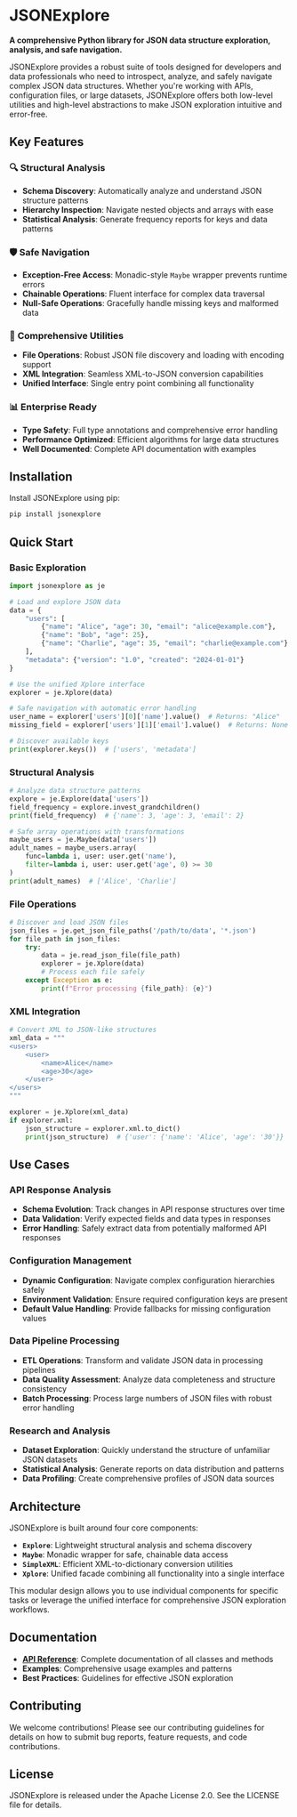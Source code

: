 # JSONExplore

**A comprehensive Python library for JSON data structure exploration, analysis, and safe navigation.**

JSONExplore provides a robust suite of tools designed for developers and data professionals who need to introspect, analyze, and safely navigate complex JSON data structures. Whether you're working with APIs, configuration files, or large datasets, JSONExplore offers both low-level utilities and high-level abstractions to make JSON exploration intuitive and error-free.

## Key Features

### 🔍 **Structural Analysis**
- **Schema Discovery**: Automatically analyze and understand JSON structure patterns
- **Hierarchy Inspection**: Navigate nested objects and arrays with ease
- **Statistical Analysis**: Generate frequency reports for keys and data patterns

### 🛡️ **Safe Navigation**
- **Exception-Free Access**: Monadic-style `Maybe` wrapper prevents runtime errors
- **Chainable Operations**: Fluent interface for complex data traversal
- **Null-Safe Operations**: Gracefully handle missing keys and malformed data

### 🔧 **Comprehensive Utilities**
- **File Operations**: Robust JSON file discovery and loading with encoding support
- **XML Integration**: Seamless XML-to-JSON conversion capabilities
- **Unified Interface**: Single entry point combining all functionality

### 📊 **Enterprise Ready**
- **Type Safety**: Full type annotations and comprehensive error handling
- **Performance Optimized**: Efficient algorithms for large data structures
- **Well Documented**: Complete API documentation with examples

## Installation

Install JSONExplore using pip:

```bash
pip install jsonexplore
```

## Quick Start

### Basic Exploration

```python
import jsonexplore as je

# Load and explore JSON data
data = {
    "users": [
        {"name": "Alice", "age": 30, "email": "alice@example.com"},
        {"name": "Bob", "age": 25},
        {"name": "Charlie", "age": 35, "email": "charlie@example.com"}
    ],
    "metadata": {"version": "1.0", "created": "2024-01-01"}
}

# Use the unified Xplore interface
explorer = je.Xplore(data)

# Safe navigation with automatic error handling
user_name = explorer['users'][0]['name'].value()  # Returns: "Alice"
missing_field = explorer['users'][1]['email'].value()  # Returns: None (no exception)

# Discover available keys
print(explorer.keys())  # ['users', 'metadata']
```

### Structural Analysis

```python
# Analyze data structure patterns
explore = je.Explore(data['users'])
field_frequency = explore.invest_grandchildren()
print(field_frequency)  # {'name': 3, 'age': 3, 'email': 2}

# Safe array operations with transformations
maybe_users = je.Maybe(data['users'])
adult_names = maybe_users.array(
    func=lambda i, user: user.get('name'),
    filter=lambda i, user: user.get('age', 0) >= 30
)
print(adult_names)  # ['Alice', 'Charlie']
```

### File Operations

```python
# Discover and load JSON files
json_files = je.get_json_file_paths('/path/to/data', '*.json')
for file_path in json_files:
    try:
        data = je.read_json_file(file_path)
        explorer = je.Xplore(data)
        # Process each file safely
    except Exception as e:
        print(f"Error processing {file_path}: {e}")
```

### XML Integration

```python
# Convert XML to JSON-like structures
xml_data = """
<users>
    <user>
        <name>Alice</name>
        <age>30</age>
    </user>
</users>
"""

explorer = je.Xplore(xml_data)
if explorer.xml:
    json_structure = explorer.xml.to_dict()
    print(json_structure)  # {'user': {'name': 'Alice', 'age': '30'}}
```

## Use Cases

### API Response Analysis
- **Schema Evolution**: Track changes in API response structures over time
- **Data Validation**: Verify expected fields and data types in responses
- **Error Handling**: Safely extract data from potentially malformed API responses

### Configuration Management
- **Dynamic Configuration**: Navigate complex configuration hierarchies safely
- **Environment Validation**: Ensure required configuration keys are present
- **Default Value Handling**: Provide fallbacks for missing configuration values

### Data Pipeline Processing
- **ETL Operations**: Transform and validate JSON data in processing pipelines
- **Data Quality Assessment**: Analyze data completeness and structure consistency
- **Batch Processing**: Process large numbers of JSON files with robust error handling

### Research and Analysis
- **Dataset Exploration**: Quickly understand the structure of unfamiliar JSON datasets
- **Statistical Analysis**: Generate reports on data distribution and patterns
- **Data Profiling**: Create comprehensive profiles of JSON data sources

## Architecture

JSONExplore is built around four core components:

- **`Explore`**: Lightweight structural analysis and schema discovery
- **`Maybe`**: Monadic wrapper for safe, chainable data access
- **`SimpleXML`**: Efficient XML-to-dictionary conversion utilities
- **`Xplore`**: Unified facade combining all functionality into a single interface

This modular design allows you to use individual components for specific tasks or leverage the unified interface for comprehensive JSON exploration workflows.

## Documentation

- **[API Reference](api.md)**: Complete documentation of all classes and methods
- **Examples**: Comprehensive usage examples and patterns
- **Best Practices**: Guidelines for effective JSON exploration

## Contributing

We welcome contributions! Please see our contributing guidelines for details on how to submit bug reports, feature requests, and code contributions.

## License

JSONExplore is released under the Apache License 2.0. See the LICENSE file for details.
